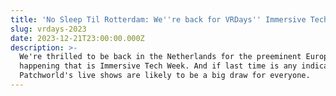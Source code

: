 ```yaml
---
title: 'No Sleep Til Rotterdam: We''re back for VRDays'' Immersive Tech Week'
slug: vrdays-2023
date: 2023-12-21T23:00:00.000Z
description: >-
  We're thrilled to be back in the Netherlands for the preeminent European xR
  happening that is Immersive Tech Week. And if last time is any indication,
  Patchworld's live shows are likely to be a big draw for everyone.
---
```


